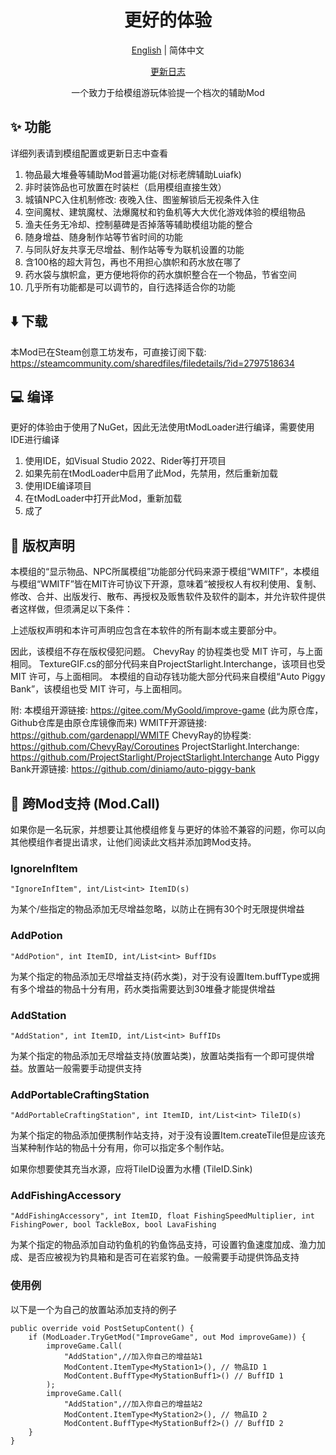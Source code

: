<h1 align="center">更好的体验</h1>

<div align="center">

[English](README-en.md) | 简体中文

[更新日志](ChangeLog.md)

一个致力于给模组游玩体验提一个档次的辅助Mod

</div>

## ✨ 功能
详细列表请到模组配置或更新日志中查看
1. 物品最大堆叠等辅助Mod普遍功能(对标老牌辅助Luiafk)
2. 非时装饰品也可放置在时装栏（启用模组直接生效）
3. 城镇NPC入住机制修改: 夜晚入住、图鉴解锁后无视条件入住
4. 空间魔杖、建筑魔杖、法爆魔杖和钓鱼机等大大优化游戏体验的模组物品
5. 渔夫任务无冷却、控制墓碑是否掉落等辅助模组功能的整合
6. 随身增益、随身制作站等节省时间的功能
7. 与同队好友共享无尽增益、制作站等专为联机设置的功能
8. 含100格的超大背包，再也不用担心旗帜和药水放在哪了
9. 药水袋与旗帜盒，更方便地将你的药水旗帜整合在一个物品，节省空间
10. 几乎所有功能都是可以调节的，自行选择适合你的功能

## ⬇️ 下载
本Mod已在Steam创意工坊发布，可直接订阅下载: https://steamcommunity.com/sharedfiles/filedetails/?id=2797518634

## 💻 编译
更好的体验由于使用了NuGet，因此无法使用tModLoader进行编译，需要使用IDE进行编译
1. 使用IDE，如Visual Studio 2022、Rider等打开项目
2. 如果先前在tModLoader中启用了此Mod，先禁用，然后重新加载
3. 使用IDE编译项目
4. 在tModLoader中打开此Mod，重新加载
5. 成了

## 📗 版权声明
本模组的“显示物品、NPC所属模组”功能部分代码来源于模组“WMITF”，本模组与模组“WMITF”皆在MIT许可协议下开源，意味着“被授权人有权利使用、复制、修改、合并、出版发行、散布、再授权及贩售软件及软件的副本，并允许软件提供者这样做，但须满足以下条件：

上述版权声明和本许可声明应包含在本软件的所有副本或主要部分中。

因此，该模组不存在版权侵犯问题。
ChevyRay 的协程类也受 MIT 许可，与上面相同。
TextureGIF.cs的部分代码来自ProjectStarlight.Interchange，该项目也受 MIT 许可，与上面相同。
本模组的自动存钱功能大部分代码来自模组“Auto Piggy Bank”，该模组也受 MIT 许可，与上面相同。

附:
本模组开源链接: https://gitee.com/MyGoold/improve-game (此为原仓库，Github仓库是由原仓库镜像而来)
WMITF开源链接: https://github.com/gardenappl/WMITF
ChevyRay的协程类: https://github.com/ChevyRay/Coroutines
ProjectStarlight.Interchange: https://github.com/ProjectStarlight/ProjectStarlight.Interchange
Auto Piggy Bank开源链接: https://github.com/diniamo/auto-piggy-bank

## 🤝 跨Mod支持 (Mod.Call)

如果你是一名玩家，并想要让其他模组修复与更好的体验不兼容的问题，你可以向其他模组作者提出请求，让他们阅读此文档并添加跨Mod支持。

### IgnoreInfItem
```"IgnoreInfItem", int/List<int> ItemID(s)```

为某个/些指定的物品添加无尽增益忽略，以防止在拥有30个时无限提供增益
### AddPotion
```"AddPotion", int ItemID, int/List<int> BuffIDs```

为某个指定的物品添加无尽增益支持(药水类)，对于没有设置Item.buffType或拥有多个增益的物品十分有用，药水类指需要达到30堆叠才能提供增益
### AddStation
```"AddStation", int ItemID, int/List<int> BuffIDs```

为某个指定的物品添加无尽增益支持(放置站类)，放置站类指有一个即可提供增益。放置站一般需要手动提供支持
### AddPortableCraftingStation
```"AddPortableCraftingStation", int ItemID, int/List<int> TileID(s)```

为某个指定的物品添加便携制作站支持，对于没有设置Item.createTile但是应该充当某种制作站的物品十分有用，你可以指定多个制作站。

如果你想要使其充当水源，应将TileID设置为水槽 (TileID.Sink)
### AddFishingAccessory
```"AddFishingAccessory", int ItemID, float FishingSpeedMultiplier, int FishingPower, bool TackleBox, bool LavaFishing```

为某个指定的物品添加自动钓鱼机的钓鱼饰品支持，可设置钓鱼速度加成、渔力加成、是否应被视为钓具箱和是否可在岩浆钓鱼。一般需要手动提供饰品支持

### 使用例
以下是一个为自己的放置站添加支持的例子
```CSharp
public override void PostSetupContent() {
    if (ModLoader.TryGetMod("ImproveGame", out Mod improveGame)) {
        improveGame.Call(
            "AddStation",//加入你自己的增益站1
            ModContent.ItemType<MyStation1>(), // 物品ID 1
            ModContent.BuffType<MyStationBuff1>() // BuffID 1
        );
        improveGame.Call(
            "AddStation",//加入你自己的增益站2
            ModContent.ItemType<MyStation2>(), // 物品ID 2
            ModContent.BuffType<MyStationBuff2>() // BuffID 2
    }
}
```